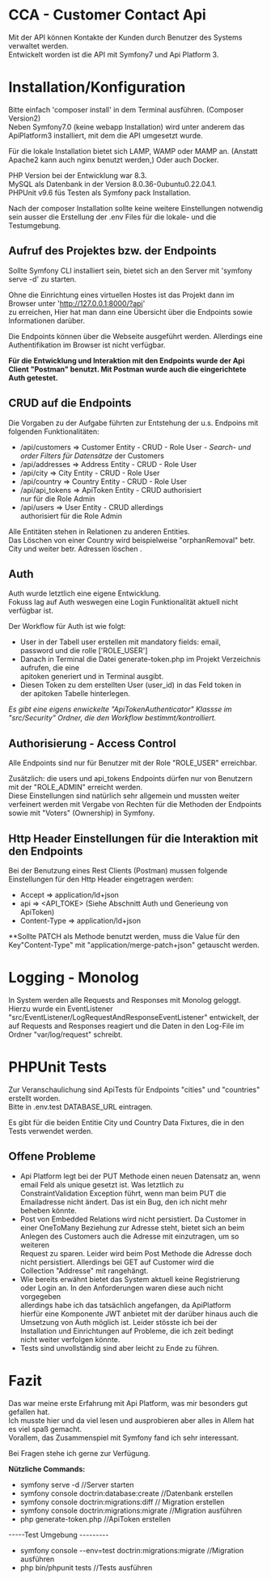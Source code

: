 
# CCA - Customer Contact Api

Mit der API können Kontakte der Kunden durch Benutzer des Systems verwaltet werden.  
Entwickelt worden ist die API mit Symfony7 und Api Platform 3.


# Installation/Konfiguration

Bitte einfach 'composer install' in dem Terminal ausführen. (Composer Version2)  
Neben Symfony7.0 (keine webapp Installation) wird unter anderem das ApiPlatform3 installiert, mit dem die API umgesetzt wurde.

Für die lokale Installation bietet sich LAMP, WAMP oder MAMP an. (Anstatt Apache2 kann auch nginx benutzt werden,) Oder auch Docker.

PHP Version bei der Entwicklung war 8.3.  
MySQL als Datenbank in der Version  8.0.36-0ubuntu0.22.04.1.  
PHPUnit v9.6 füs Testen als Symfony pack Installation.

Nach der composer Installation sollte keine weitere Einstellungen notwendig sein ausser die Erstellung der .env Files für die lokale- und die Testumgebung.


## Aufruf des Projektes bzw. der Endpoints
Sollte Symfony CLI installiert sein, bietet sich an den Server mit  'symfony serve -d' zu starten.

Ohne die Einrichtung eines virtuellen Hostes ist das Projekt dann im Browser unter 'http://127.0.0.1:8000/?api'  
zu erreichen, Hier hat man dann eine Übersicht über die Endpoints sowie Informationen darüber.

Die Endpoints können über die Webseite ausgeführt werden. Allerdings eine Authentifikation im Browser ist nicht verfügbar.

**Für die Entwicklung und Interaktion mit den Endpoints wurde der Api Client "Postman" benutzt. Mit Postman wurde auch die eingerichtete Auth getestet.**


## CRUD auf die Endpoints

Die Vorgaben zu der Aufgabe führten zur Entstehung der u.s. Endpoins mit folgenden Funktionalitäten:

- /api/customers  => Customer Entity - CRUD - Role User - *Search- und  
  order Filters für Datensätze* der Customers
- /api/addresses   => Address Entity   -  CRUD - Role User
- /api/city           => City Entity          -  CRUD - Role User
- /api/country      => Country Entity    -  CRUD - Role User
- /api/api_tokens   => ApiToken Entity  -  CRUD authorisiert  
  nur für die Role Admin
- /api/users          => User Entity          -  CRUD allerdings  
  authorisiert für die Role Admin

Alle Entitäten stehen in Relationen zu anderen Entities.  
Das Löschen von einer Country wird beispielweise "orphanRemoval" betr. City und weiter betr. Adressen löschen .


## Auth

Auth wurde letztlich eine eigene Entwicklung.  
Fokuss lag auf Auth weswegen eine Login Funktionalität aktuell nicht verfügbar ist.

Der Workflow für Auth ist wie folgt:

- User in der Tabell user erstellen mit mandatory fields: email,  
  password und die rolle ['ROLE_USER']
- Danach in Terminal die Datei generate-token.php im Projekt Verzeichnis aufrufen, die eine  
  apitoken generiert und in Terminal ausgibt.
- Diesen Token zu dem erstellten User (user_id) in das Feld token in  
  der apitoken Tabelle hinterlegen.

*Es gibt eine eigens enwickelte "ApiTokenAuthenticator" Klassse im "src/Security" Ordner, die den Workflow bestimmt/kontrolliert.*


## Authorisierung - Access Control

Alle Endpoints sind nur für Benutzer mit der Role "ROLE_USER" erreichbar.

Zusätzlich: die users und api_tokens Endpoints dürfen nur von Benutzern mit der "ROLE_ADMIN" erreicht werden.  
Diese Einstellungen sind natürlich sehr allgemein und mussten weiter verfeinert werden mit Vergabe von Rechten für die Methoden der Endpoints  sowie mit "Voters" (Ownership) in Symfony.

## Http Header Einstellungen für die Interaktion mit den Endpoints

Bei der Benutzung eines Rest Clients (Postman) mussen folgende Einstellungen für den Http Header eingetragen werden:

- Accept          => application/ld+json
- api                 => <API_TOKE>  (Siehe Abschnitt Auth und Generieung von ApiToken)
- Content-Type => application/ld+json

**Sollte PATCH als Methode benutzt werden, muss die Value für den Key"Content-Type" mit "application/merge-patch+json" getauscht werden.

# Logging - Monolog
In System werden alle Requests and Responses mit Monolog geloggt.  
Hierzu wurde ein EventListener "src/EventListener/LogRequestAndResponseEventListener" entwickelt, der auf Requests and Responses reagiert und die Daten in den Log-File im Ordner "var/log/request" schreibt.

# PHPUnit Tests

Zur Veranschaulichung sind ApiTests für Endpoints "cities" und "countries" erstellt worden.  
Bitte in .env.test DATABASE_URL eintragen.

Es gibt für die beiden Entitie City und Country Data Fixtures, die in den Tests verwendet werden.

## Offene Probleme

- Api Platform legt bei der PUT Methode einen neuen Datensatz an, wenn  
  email Feld als unique gesetzt ist.  Was letztlich zu  
  ConstraintValidation Exception führt, wenn man beim PUT die  
  Emailadresse nicht ändert. Das ist ein Bug, den ich nicht mehr  
  beheben könnte.
- Post von Embedded Relations wird nicht persistiert. Da Customer in  
  einer OneToMany Beziehung zur Adresse steht, bietet sich an beim  
  Anlegen des Customers auch die Adresse mit einzutragen, um so weiteren  
  Request zu sparen. Leider wird beim Post Methode die Adresse doch  
  nicht persistiert. Allerdings bei GET auf Customer wird die  
  Collection "Addresse" mit rangehängt.
- Wie bereits erwähnt bietet das System aktuell keine Registrierung  
  oder Login an. In den Anforderungen waren diese auch nicht vorgegeben  
  allerdings habe ich das tatsächlich  angefangen, da ApiPlatform  
  hierfür eine Komponente JWT anbietet mit der darüber hinaus auch die  
  Umsetzung von Auth möglich ist. Leider stösste ich bei der  
  Installation und Einrichtungen auf Probleme, die ich zeit bedingt  
  nicht weiter verfolgen könnte.
- Tests sind unvollständig sind aber leicht zu Ende zu führen.


# Fazit
Das war meine erste Erfahrung mit Api Platform, was mir besonders gut gefallen hat.  
Ich musste hier und da viel lesen und ausprobieren aber alles in Allem hat es viel spaß gemacht.  
Vorallem, das Zusammenspiel mit Symfony fand ich sehr interessant.

Bei Fragen stehe ich gerne zur Verfügung.


**Nützliche Commands:**
- symfony serve -d //Server starten
- symfony console doctrin:database:create //Datenbank erstellen
- symfony console doctrin:migrations:diff   // Migration erstellen
- symfony console doctrin:migrations:migrate //Migration ausführen
- php generate-token.php  //ApiToken erstellen


-----Test Umgebung ---------

- symfony console --env=test doctrin:migrations:migrate //Migration
  ausführen
- php bin/phpunit tests //Tests ausführen

